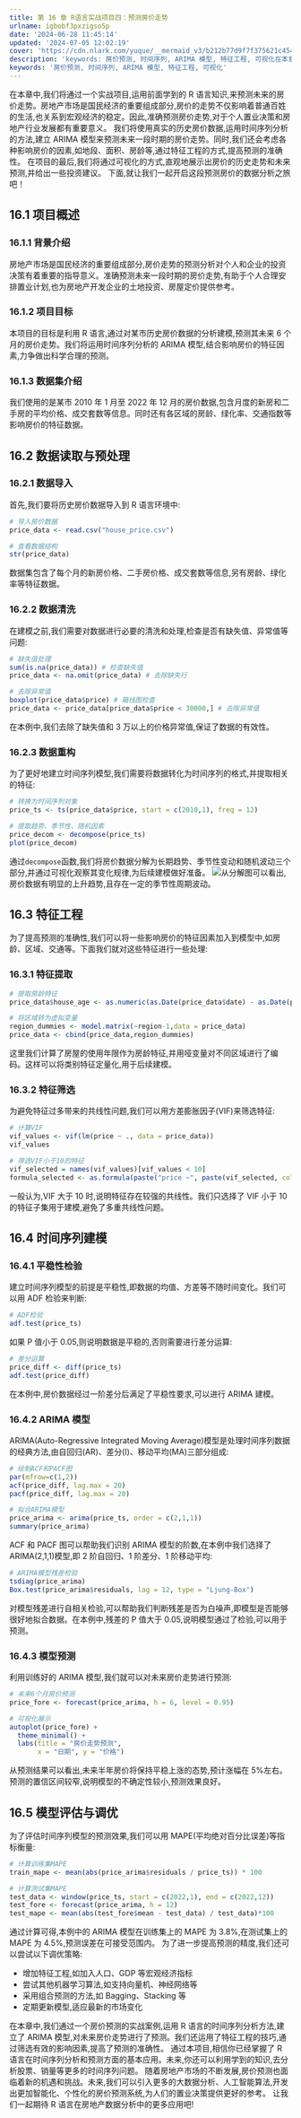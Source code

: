 ```yaml
---
title: 第 16 章 R语言实战项目四：预测房价走势
urlname: igbobf3pxzigso5p
date: '2024-06-28 11:45:14'
updated: '2024-07-05 12:02:19'
cover: 'https://cdn.nlark.com/yuque/__mermaid_v3/b212b77d9f7f375621c4547227fdf388.svg'
description: 'keywords: 房价预测, 时间序列, ARIMA 模型, 特征工程, 可视化在本章中,我们将通过一个实战项目,运用前面学到的 R 语言知识,来预测未来的房价走势。房地产市场是国民经济的重要组成部分,房价的走势不仅影响着普通百姓的生活,也关系到宏观经济的稳定。因此,准确预测房价走势,对于个...'
keywords: '房价预测, 时间序列, ARIMA 模型, 特征工程, 可视化'
---
```

在本章中,我们将通过一个实战项目,运用前面学到的 R 语言知识,来预测未来的房价走势。房地产市场是国民经济的重要组成部分,房价的走势不仅影响着普通百姓的生活,也关系到宏观经济的稳定。因此,准确预测房价走势,对于个人置业决策和房地产行业发展都有重要意义。
我们将使用真实的历史房价数据,运用时间序列分析的方法,建立 ARIMA 模型来预测未来一段时期的房价走势。同时,我们还会考虑各种影响房价的因素,如地段、面积、房龄等,通过特征工程的方式,提高预测的准确性。
在项目的最后,我们将通过可视化的方式,直观地展示出房价的历史走势和未来预测,并给出一些投资建议。
下面,就让我们一起开启这段预测房价的数据分析之旅吧！
## 16.1 项目概述
### 16.1.1 背景介绍
房地产市场是国民经济的重要组成部分,房价走势的预测分析对个人和企业的投资决策有着重要的指导意义。准确预测未来一段时期的房价走势,有助于个人合理安排置业计划,也为房地产开发企业的土地投资、房屋定价提供参考。
### 16.1.2 项目目标
本项目的目标是利用 R 语言,通过对某市历史房价数据的分析建模,预测其未来 6 个月的房价走势。我们将运用时间序列分析的 ARIMA 模型,结合影响房价的特征因素,力争做出科学合理的预测。
### 16.1.3 数据集介绍
我们使用的是某市 2010 年 1 月至 2022 年 12 月的房价数据,包含月度的新房和二手房的平均价格、成交套数等信息。同时还有各区域的房龄、绿化率、交通指数等影响房价的特征数据。
## 16.2 数据读取与预处理
### 16.2.1 数据导入
首先,我们要将历史房价数据导入到 R 语言环境中:
```r
# 导入房价数据
price_data <- read.csv("house_price.csv")

# 查看数据结构
str(price_data)
```
数据集包含了每个月的新房价格、二手房价格、成交套数等信息,另有房龄、绿化率等特征数据。
### 16.2.2 数据清洗
在建模之前,我们需要对数据进行必要的清洗和处理,检查是否有缺失值、异常值等问题:
```r
# 缺失值处理
sum(is.na(price_data)) # 检查缺失值
price_data <- na.omit(price_data) # 去除缺失行

# 去除异常值
boxplot(price_data$price) # 箱线图检查
price_data <- price_data[price_data$price < 30000,] # 去除异常值
```
在本例中,我们去除了缺失值和 3 万以上的价格异常值,保证了数据的有效性。
### 16.2.3 数据重构
为了更好地建立时间序列模型,我们需要将数据转化为时间序列的格式,并提取相关的特征:
```r
# 转换为时间序列对象
price_ts <- ts(price_data$price, start = c(2010,1), freq = 12)

# 提取趋势、季节性、随机因素
price_decom <- decompose(price_ts)
plot(price_decom)
```
通过`decompose`函数,我们将房价数据分解为长期趋势、季节性变动和随机波动三个部分,并通过可视化观察其变化规律,为后续建模做好准备。
![](https://oss1.aistar.cool/elog-offer-now/105c74079b382d0808709778f5b39e5a.svg)从分解图可以看出,房价数据有明显的上升趋势,且存在一定的季节性周期波动。
## 16.3 特征工程
为了提高预测的准确性,我们可以将一些影响房价的特征因素加入到模型中,如房龄、区域、交通等。下面我们就对这些特征进行一些处理:
### 16.3.1 特征提取
```r
# 提取房龄特征
price_data$house_age <- as.numeric(as.Date(price_data$date) - as.Date(price_data$build_date))

# 将区域转为虚拟变量
region_dummies <- model.matrix(~region-1,data = price_data)
price_data <- cbind(price_data,region_dummies)
```
这里我们计算了房屋的使用年限作为房龄特征,并用哑变量对不同区域进行了编码。这样可以将类别特征定量化,用于后续建模。
### 16.3.2 特征筛选
为避免特征过多带来的共线性问题,我们可以用方差膨胀因子(VIF)来筛选特征:
```r
# 计算VIF
vif_values <- vif(lm(price ~ ., data = price_data))
vif_values

# 筛选VIF小于10的特征
vif_selected = names(vif_values)[vif_values < 10]
formula_selected <- as.formula(paste("price ~", paste(vif_selected, collapse = " + ")))
```
一般认为,VIF 大于 10 时,说明特征存在较强的共线性。我们只选择了 VIF 小于 10 的特征子集用于建模,避免了多重共线性问题。
## 16.4 时间序列建模
### 16.4.1 平稳性检验
建立时间序列模型的前提是平稳性,即数据的均值、方差等不随时间变化。我们可以用 ADF 检验来判断:
```r
# ADF检验
adf.test(price_ts)
```
如果 P 值小于 0.05,则说明数据是平稳的,否则需要进行差分运算:
```r
# 差分运算
price_diff <- diff(price_ts)
adf.test(price_diff)
```
在本例中,房价数据经过一阶差分后满足了平稳性要求,可以进行 ARIMA 建模。
### 16.4.2 ARIMA 模型
ARIMA(Auto-Regressive Integrated Moving Average)模型是处理时间序列数据的经典方法,由自回归(AR)、差分(I)、移动平均(MA)三部分组成:
```r
# 绘制ACF和PACF图
par(mfrow=c(1,2))
acf(price_diff, lag.max = 20)
pacf(price_diff, lag.max = 20)

# 拟合ARIMA模型
price_arima <- arima(price_ts, order = c(2,1,1))
summary(price_arima)
```
ACF 和 PACF 图可以帮助我们识别 ARIMA 模型的阶数,在本例中我们选择了 ARIMA(2,1,1)模型,即 2 阶自回归、1 阶差分、1 阶移动平均:
```r
# ARIMA模型残差检验
tsdiag(price_arima)
Box.test(price_arima$residuals, lag = 12, type = "Ljung-Box")
```
对模型残差进行自相关检验,可以帮助我们判断残差是否为白噪声,即模型是否能够很好地拟合数据。在本例中,残差的 P 值大于 0.05,说明模型通过了检验,可以用于预测。
### 16.4.3 模型预测
利用训练好的 ARIMA 模型,我们就可以对未来房价走势进行预测:
```r
# 未来6个月房价预测
price_fore <- forecast(price_arima, h = 6, level = 0.95)

# 可视化展示
autoplot(price_fore) +
  theme_minimal() +
  labs(title = "房价走势预测",
       x = "日期", y = "价格")
```
从预测结果可以看出,未来半年房价将保持平稳上涨的态势,预计涨幅在 5%左右。预测的置信区间较窄,说明模型的不确定性较小,预测效果良好。
## 16.5 模型评估与调优
为了评估时间序列模型的预测效果,我们可以用 MAPE(平均绝对百分比误差)等指标衡量:
```r
# 计算训练集MAPE
train_mape <- mean(abs(price_arima$residuals / price_ts)) * 100

# 计算测试集MAPE
test_data <- window(price_ts, start = c(2022,1), end = c(2022,12))
test_fore <- forecast(price_arima, h = 12)
test_mape <- mean(abs(test_fore$mean - test_data) / test_data)*100
```
通过计算可得,本例中的 ARIMA 模型在训练集上的 MAPE 为 3.8%,在测试集上的 MAPE 为 4.5%,预测误差在可接受范围内。
为了进一步提高预测的精度,我们还可以尝试以下调优策略:

- 增加特征工程,如加入人口、GDP 等宏观经济指标
- 尝试其他机器学习算法,如支持向量机、神经网络等
- 采用组合预测的方法,如 Bagging、Stacking 等
- 定期更新模型,适应最新的市场变化

在本章中,我们通过一个房价预测的实战案例,运用 R 语言的时间序列分析方法,建立了 ARIMA 模型,对未来房价走势进行了预测。我们还运用了特征工程的技巧,通过筛选有效的影响因素,提高了预测的准确性。
通过本项目,相信你已经掌握了 R 语言在时间序列分析和预测方面的基本应用。未来,你还可以利用学到的知识,去分析股票、销量等更多的时间序列问题。
随着房地产市场的不断发展,房价预测也面临着新的机遇和挑战。未来,我们可以引入更多的大数据分析、人工智能算法,开发出更加智能化、个性化的房价预测系统,为人们的置业决策提供更好的参考。
让我们一起期待 R 语言在房地产数据分析中的更多应用吧!
